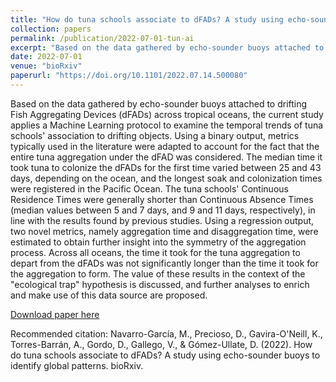```yaml
---
title: "How do tuna schools associate to dFADs? A study using echo-sounder buoys to identify global patterns"
collection: papers
permalink: /publication/2022-07-01-tun-ai
excerpt: "Based on the data gathered by echo-sounder buoys attached to drifting Fish Aggregating Devices (dFADs) across tropical oceans, the current study applies a Machine Learning protocol to examine the temporal trends of tuna schools' association to drifting objects."
date: 2022-07-01
venue: "bioRxiv"
paperurl: "https://doi.org/10.1101/2022.07.14.500080"
---
```

Based on the data gathered by echo-sounder buoys attached to drifting Fish Aggregating Devices (dFADs) across tropical oceans, the current study applies a Machine Learning protocol to examine the temporal trends of tuna schools' association to drifting objects. Using a binary output, metrics typically used in the literature were adapted to account for the fact that the entire tuna aggregation under the dFAD was considered. The median time it took tuna to colonize the dFADs for the first time varied between 25 and 43 days, depending on the ocean, and the longest soak and colonization times were registered in the Pacific Ocean. The tuna schools' Continuous Residence Times were generally shorter than Continuous Absence Times (median values between 5 and 7 days, and 9 and 11 days, respectively), in line with the results found by previous studies. Using a regression output, two novel metrics, namely aggregation time and disaggregation time, were estimated to obtain further insight into the symmetry of the aggregation process. Across all oceans, the time it took for the tuna aggregation to depart from the dFADs was not significantly longer than the time it took for the aggregation to form. The value of these results in the context of the "ecological trap" hypothesis is discussed, and further analyses to enrich and make use of this data source are proposed.

[Download paper here](https://doi.org/10.1101/2022.07.14.500080)

Recommended citation: Navarro-García, M., Precioso, D., Gavira-O'Neill, K., Torres-Barrán, A., Gordo, D., Gallego, V., & Gómez-Ullate, D. (2022). How do tuna schools associate to dFADs? A study using echo-sounder buoys to identify global patterns. bioRxiv.